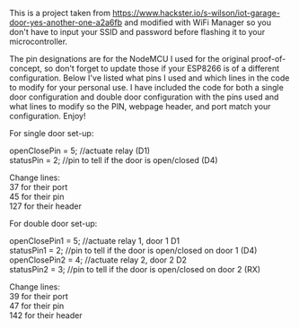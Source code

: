 This is a project taken from https://www.hackster.io/s-wilson/iot-garage-door-yes-another-one-a2a6fb and modified with WiFi Manager so you don't have to input your SSID and password before flashing it to your microcontroller.<br>

The pin designations are for the NodeMCU I used for the original proof-of-concept, so don't forget to update those if your ESP8266 is of a different configuration. Below I've listed what pins I used and which lines in the code to modify for your personal use. I have included the code for both a single door configuration and double door configuration with the pins used and what lines to modify so the PIN, webpage header, and port match your configuration. Enjoy!<br>

For single door set-up:<br>

openClosePin = 5;    //actuate relay (D1)<br>
statusPin = 2;       //pin to tell if the door is open/closed (D4)<br>

Change lines:<br>
37 for their port<br>
45 for their pin<br>
127 for their header<br>


For double door set-up:<br>

openClosePin1 = 5;   //actuate relay 1, door 1 D1<br>
statusPin1 = 2;      //pin to tell if the door is open/closed on door 1 (D4)<br>
openClosePin2 = 4;   //actuate relay 2, door 2 D2<br>
statusPin2 = 3;      //pin to tell if the door is open/closed on door 2 (RX)<br>

Change lines:<br>
39 for their port<br>
47 for their pin<br>
142 for their header<br>